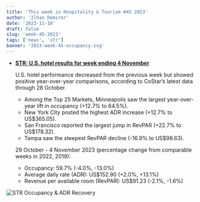 ```yaml
---
title: 'This week in Hospitality & Tourism #45 2023'
author: 'Ilhan Demirer'
date: '2023-11-10'
draft: false
slug: 'week-45-2023'
tags: ['news', 'str']
banner: '2023-week-45-occupancy.svg'
---
```


- **[STR: U.S. hotel results for week ending 4 November](https://str.com/press-release/us-hotel-results-week-ending-4-november)**

  U.S. hotel performance decreased from the previous week but showed positive year-over-year comparisons, according to CoStar’s latest data through 28 October.

  - Among the Top 25 Markets, Minneapolis saw the largest year-over-year lift in occupancy (+12.7% to 64.5%).
  - New York City posted the highest ADR increase (+12.7% to US$365.05).
  - San Francisco reported the largest jump in RevPAR (+22.7% to US$178.32).
  - Tampa saw the steepest RevPAR decline (-16.9% to US$98.63).

  29 October - 4 November 2023 (percentage change from comparable weeks in 2022, 2019):

  - Occupancy: 59.7% (-4.0%, -13.0%)
  - Average daily rate (ADR): US$152.90 (+2.0%, +13.1%)
  - Revenue per available room (RevPAR): US$91.23 (-2.1%, -1.6%)

![STR Occupancy & ADR Recovery](/images/blogimages/2023-week-45-occupancy.svg)
